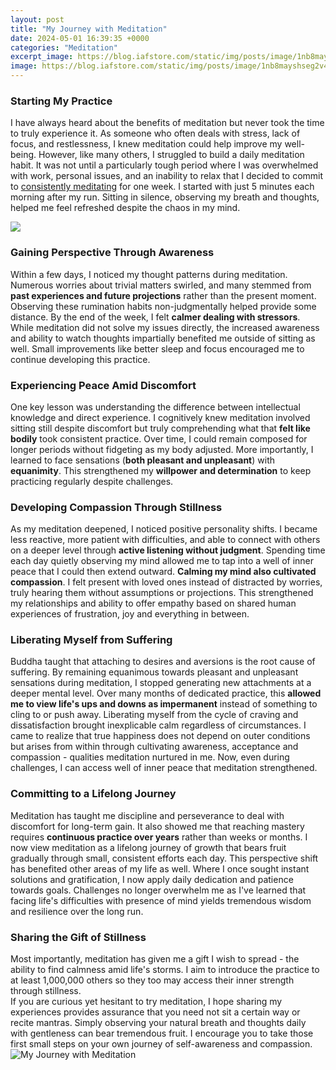 ```yaml
---
layout: post
title: "My Journey with Meditation"
date: 2024-05-01 16:39:35 +0000
categories: "Meditation"
excerpt_image: https://blog.iafstore.com/static/img/posts/image/1nb8mayshseg2v4b5usj.jpg
image: https://blog.iafstore.com/static/img/posts/image/1nb8mayshseg2v4b5usj.jpg
---
```


### Starting My Practice
I have always heard about the benefits of meditation but never took the time to truly experience it. As someone who often deals with stress, lack of focus, and restlessness, I knew meditation could help improve my well-being. However, like many others, I struggled to build a daily meditation habit. 
It was not until a particularly tough period where I was overwhelmed with work, personal issues, and an inability to relax that I decided to commit to [consistently meditating](https://store.fi.io.vn/xmas-american-foxhound-dog-santa-hat-ugly-christmas-2) for one week. I started with just 5 minutes each morning after my run. Sitting in silence, observing my breath and thoughts, helped me feel refreshed despite the chaos in my mind. 

![](https://aboutmeditation.com/wp-content/uploads/2017/06/TheJourneyofMeditation.jpg)
### Gaining Perspective Through Awareness 
Within a few days, I noticed my thought patterns during meditation. Numerous worries about trivial matters swirled, and many stemmed from **past experiences and future projections** rather than the present moment. Observing these rumination habits non-judgmentally helped provide some distance. 
By the end of the week, I felt **calmer dealing with stressors**. While meditation did not solve my issues directly, the increased awareness and ability to watch thoughts impartially benefited me outside of sitting as well. Small improvements like better sleep and focus encouraged me to continue developing this practice.
### Experiencing Peace Amid Discomfort
One key lesson was understanding the difference between intellectual knowledge and direct experience. I cognitively knew meditation involved sitting still despite discomfort but truly comprehending what that **felt like bodily** took consistent practice. 
Over time, I could remain composed for longer periods without fidgeting as my body adjusted. More importantly, I learned to face sensations (**both pleasant and unpleasant**) with **equanimity**. This strengthened my **willpower and determination** to keep practicing regularly despite challenges.
### Developing Compassion Through Stillness 
As my meditation deepened, I noticed positive personality shifts. I became less reactive, more patient with difficulties, and able to connect with others on a deeper level through **active listening without judgment**. Spending time each day quietly observing my mind allowed me to tap into a well of inner peace that I could then extend outward.
**Calming my mind also cultivated compassion**. I felt present with loved ones instead of distracted by worries, truly hearing them without assumptions or projections. This strengthened my relationships and ability to offer empathy based on shared human experiences of frustration, joy and everything in between.
### Liberating Myself from Suffering
Buddha taught that attaching to desires and aversions is the root cause of suffering. By remaining equanimous towards pleasant and unpleasant sensations during meditation, I stopped generating new attachments at a deeper mental level. 
Over many months of dedicated practice, this **allowed me to view life's ups and downs as impermanent** instead of something to cling to or push away. Liberating myself from the cycle of craving and dissatisfaction brought inexplicable calm regardless of circumstances. 
I came to realize that true happiness does not depend on outer conditions but arises from within through cultivating awareness, acceptance and compassion - qualities meditation nurtured in me. Now, even during challenges, I can access well of inner peace that meditation strengthened.
### Committing to a Lifelong Journey
Meditation has taught me discipline and perseverance to deal with discomfort for long-term gain. It also showed me that reaching mastery requires **continuous practice over years** rather than weeks or months. I now view meditation as a lifelong journey of growth that bears fruit gradually through small, consistent efforts each day. 
This perspective shift has benefited other areas of my life as well. Where I once sought instant solutions and gratification, I now apply daily dedication and patience towards goals. Challenges no longer overwhelm me as I've learned that facing life's difficulties with presence of mind yields tremendous wisdom and resilience over the long run.
### Sharing the Gift of Stillness 
Most importantly, meditation has given me a gift I wish to spread - the ability to find calmness amid life's storms. I aim to introduce the practice to at least 1,000,000 others so they too may access their inner strength through stillness.  
If you are curious yet hesitant to try meditation, I hope sharing my experiences provides assurance that you need not sit a certain way or recite mantras. Simply observing your natural breath and thoughts daily with gentleness can bear tremendous fruit. I encourage you to take those first small steps on your own journey of self-awareness and compassion.
![My Journey with Meditation](https://blog.iafstore.com/static/img/posts/image/1nb8mayshseg2v4b5usj.jpg)
